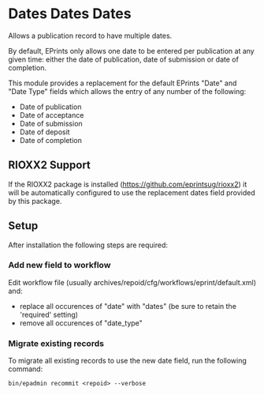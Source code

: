 # Dates Dates Dates #

Allows a publication record to have multiple dates.

By default, EPrints only allows one date to be entered per publication at any given time: either the date of publication, date of submission or date of completion.

This module provides a replacement for the default EPrints "Date" and "Date Type" fields which allows the entry of any number of the following:

 * Date of publication
 * Date of acceptance
 * Date of submission
 * Date of deposit
 * Date of completion

## RIOXX2 Support ##

If the RIOXX2 package is installed (https://github.com/eprintsug/rioxx2) it will be automatically configured to use the replacement dates field provided by this package.

## Setup ##

After installation the following steps are required:

### Add new field to workflow ###

Edit workflow file (usually archives/repoid/cfg/workflows/eprint/default.xml) and:

 * replace all occurences of "date" with "dates" (be sure to retain the 'required' setting)
 * remove all occurences of "date_type"

### Migrate existing records ###

To migrate all existing records to use the new date field, run the following command:

````
bin/epadmin recommit <repoid> --verbose
````
